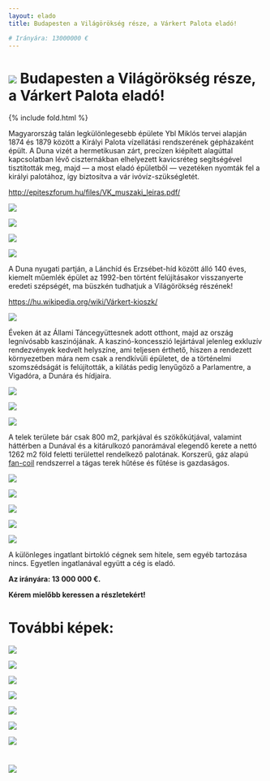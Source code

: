 ```yaml
---
layout: elado
title: Budapesten a Világörökség része, a Várkert Palota eladó! 

# Irányára: 13000000 €
---
```


# ![](http://i.imgur.com/zhzPvJV.jpg) Budapesten a Világörökség része, a Várkert Palota eladó!

{% include fold.html %}

Magyarország talán legkülönlegesebb épülete Ybl Miklós tervei alapján 1874 és 1879 között a Királyi Palota vízellátási rendszerének gépházaként épült. A Duna vizét a hermetikusan zárt, precízen kiépített alagúttal kapcsolatban lévő ciszternákban elhelyezett kavicsréteg segítségével tisztították meg, majd — a most eladó épületből — vezetéken nyomták fel a királyi palotához, így biztosítva a vár ivóvíz-szükségletét.

http://epiteszforum.hu/files/VK_muszaki_leiras.pdf/

![](http://i.imgur.com/ad3lA3Q.jpg)

![](http://i.imgur.com/ejPMmsq.jpg)

![](http://i.imgur.com/VoRqZfc.jpg)

![](http://i.imgur.com/7c6NB2Q.jpg)

A Duna nyugati partján, a Lánchíd és Erzsébet-híd között álló 140 éves, kiemelt műemlék épület az 1992-ben történt felújításakor visszanyerte eredeti szépségét, ma büszkén tudhatjuk a Világörökség részének!

https://hu.wikipedia.org/wiki/Várkert-kioszk/

![](http://i.imgur.com/7CMIsJR.jpg)

Éveken át az Állami Táncegyüttesnek adott otthont, majd az ország legnívósabb kaszinójának. A kaszinó-koncesszió lejártával jelenleg exkluzív rendezvények kedvelt helyszíne, ami teljesen érthető,  hiszen a rendezett környezetben mára nem csak a rendkívüli épületet, de a történelmi szomszédságát is felújították,  a kilátás pedig lenyűgöző a Parlamentre, a Vigadóra, a Dunára és hídjaira.

![](http://i.imgur.com/4qouSJH.jpg)

![](http://i.imgur.com/yRFc17Y.jpg)

![](http://i.imgur.com/vTnei1e.jpg)

A telek területe bár csak 800 m2, parkjával és szökőkútjával, valamint háttérben a Dunával és a kitárulkozó panorámával elegendő kerete a nettó 1262 m2 föld feletti területtel rendelkező palotának. Korszerű, gáz alapú [fan-coil](http://fan-coil.mtt.hu/) rendszerrel a tágas terek hűtése és fűtése is gazdaságos.

![](http://i.imgur.com/d6x6ZPN.jpg)

![](http://i.imgur.com/3QIV180.jpg)

![](http://i.imgur.com/wQKlYRW.jpg)

![](http://i.imgur.com/UTgG4zJ.jpg)

![](http://i.imgur.com/CCkDz5n.jpg)

A különleges ingatlant birtokló cégnek sem  hitele, sem egyéb tartozása nincs. Egyetlen ingatlanával együtt a cég is eladó.

**Az irányára: 13 000 000 €.**

**Kérem mielőbb keressen a részletekért!**

# További képek:

![](http://i.imgur.com/1YhhjcA.jpg)

![](http://i.imgur.com/R5x2zgc.jpg)

![](http://i.imgur.com/MUKCyX5.jpg)

![](http://i.imgur.com/wsV4Rhl.jpg)

![](http://i.imgur.com/QcqbxNt.jpg)

![](http://i.imgur.com/xe6uyoT.jpg)

![](http://i.imgur.com/cqmjfY6.jpg)

# ![](http://i.imgur.com/tjIXf71.jpg)
